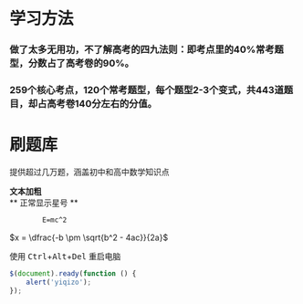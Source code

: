 
# 学习方法
### 做了太多无用功，不了解高考的四九法则：即考点里的40%常考题型，分数占了高考卷的90%。
### 259个核心考点，120个常考题型，每个题型2-3个变式，共443道题目，却占高考卷140分左右的分值。

# 刷题库
提供超过几万题，涵盖初中和高中数学知识点 

**文本加粗**   
\*\* 正常显示星号 \*\*  

```tex
        E=mc^2
```

$x = \dfrac{-b \pm \sqrt{b^2 - 4ac}}{2a}$

使用 <kbd>Ctrl</kbd>+<kbd>Alt</kbd>+<kbd>Del</kbd> 重启电脑

```javascript
$(document).ready(function () {
    alert('yiqizo');
});
```